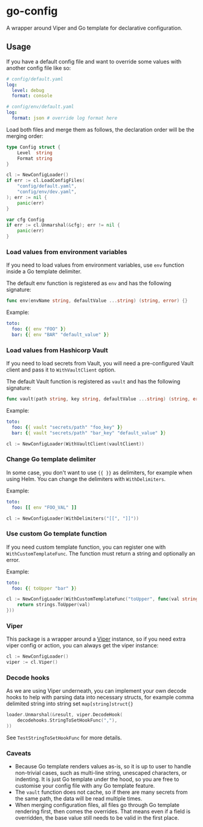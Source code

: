 # go-config

A wrapper around Viper and Go template for declarative configuration. 

## Usage

If you have a default config file and want to override some values with another config file like so:

```yaml
# config/default.yaml
log:
  level: debug
  format: console
```

```yaml
# config/env/default.yaml
log:
  format: json # override log format here
```

Load both files and merge them as follows, the declaration order will be the merging order:

```go
type Config struct {
	Level  string
	Format string
}

cl := NewConfigLoader()
if err := cl.LoadConfigFiles(
	"config/default.yaml", 
	"config/env/dev.yaml",
); err := nil {
	panic(err)
}

var cfg Config
if err := cl.Unmarshal(&cfg); err != nil {
	panic(err)
}
```

### Load values from environment variables

If you need to load values from environment variables, use `env` function inside a Go template delimiter.

The default env function is registered as `env` and has the following signature:

```go
func env(envName string, defaultValue ...string) (string, error) {}
```

Example:

```yaml
toto:
  foo: {{ env "FOO" }}
  bar: {{ env "BAR" "default_value" }}
```

### Load values from Hashicorp Vault

If you need to load secrets from Vault, you will need a pre-configured Vault client and
pass it to `WithVaultClient` option.

The default Vault function is registered as `vault` and has the following signature:

```go
func vault(path string, key string, defaultValue ...string) (string, error) {}
```

Example:

```yaml
toto:
  foo: {{ vault "secrets/path" "foo_key" }}
  bar: {{ vault "secrets/path" "bar_key" "default_value" }}
```

```go
cl := NewConfigLoader(WithVaultClient(vaultClient))
```

### Change Go template delimiter

In some case, you don't want to use `{{ }}` as delimiters, for example when using Helm. You can change
the delimiters with `WithDelimiters`.

Example:

```yaml
toto:
  foo: [[ env "FOO_VAL" ]]
```

```go
cl := NewConfigLoader(WithDelimiters("[[", "]]"))
```

### Use custom Go template function

If you need custom template function, you can register one with `WithCustomTemplateFunc`. The function
must return a string and optionally an error.

Example:

```yaml
toto:
  foo: {{ toUpper "bar" }}
```

```go
cl := NewConfigLoader(WithCustomTemplateFunc("toUpper", func(val string) string {
	return strings.ToUpper(val)
}))
```

### Viper

This package is a wrapper around a [Viper](https://github.com/spf13/viper) instance, so if you need extra viper config
or action, you can always get the viper instance:

```go
cl := NewConfigLoader()
viper := cl.Viper()
```

### Decode hooks

As we are using Viper underneath, you can implement your own decode hooks to help with parsing data into necessary structs, for example 
comma delimited string into string set `map[string]struct{}`

```go
loader.Unmarshal(&result, viper.DecodeHook(
    decodehooks.StringToSetHookFunc(","),
))
```
See `TestStringToSetHookFunc` for more details. 

### Caveats

- Because Go template renders values as-is, so it is up to user to handle non-trivial cases, such as multi-line string,
  unescaped characters, or indenting. It is just Go template under the hood, so you are free to customise your config
  file with any Go template feature.
- The `vault` function does not cache, so if there are many secrets from the same path, the data will be read multiple
  times.
- When merging configuration files, all files go through Go template rendering first, then comes the overrides. That 
  means even if a field is overridden, the base value still needs to be valid in the first place.
